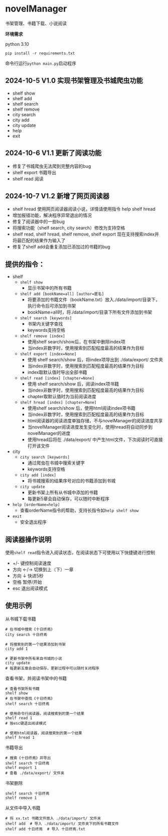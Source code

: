 # novelManager
书架管理、书籍下载、小说阅读

**环境需求**

python 3.10

```commandline
pip install -r requirements.txt
```

命令行运行`python main.py`启动程序

## 2024-10-5 V1.0 实现书架管理及书城爬虫功能
- shelf show
- shelf add
- shelf search
- shelf remove
- city search
- city add
- city update
- help 
- exit

## 2024-10-6 V1.1 更新了阅读功能
- 修复了书城爬虫无法爬到完整内容的bug
- shelf export 书籍导出
- shelf read 阅读

## 2024-10-7 V1.2 新增了网页阅读器
- shelf hread 使用网页阅读器阅读小说，详情请使用指令 help shelf hread
- 增加报错功能，解决程序异常退出的情况
- 修复了阅读器中的一些bug
- 将搜索功能（shelf search, city search）修改为支持空格
- shelf read, shelf hread, shelf remove, shelf export 现在支持搜索index并将最匹配的结果作为输入了
- 修复了shelf add会重复添加已添加过的书籍的bug

## 提供的指令：
- shelf
  - `shelf show`
    - 显示书架中的所有书籍
  - `shelf add [bookName=all] [author=匿名]`
    - 将要添加的书籍文件（bookName.txt）放入./data/import/目录下，执行命令后可添加到书架
    - bookName=all时，将./data/import/目录下所有文件添加到书架
  - `shelf search [keywords]`
    - 书架内关键字查找
    - keywords支持空格
  - `shelf remove [index]`
    - 使用shelf search/show后，在书架中删除index项
    - 当index非数字时，使用搜索到匹配程度最高的结果作为目标
  - `shelf export [index=None]`
    - 使用 shelf search/show 后，将index项导出到 ./data/export/ 文件夹
    - 当index非数字时，使用搜索到匹配程度最高的结果作为目标
    - index取默认值时导出全部书籍
  - `shelf read [index] [chapter=None]`
    - 使用 shelf search/show 后，阅读index项书籍
    - 当index非数字时，使用搜索到匹配程度最高的结果作为目标
    - chapter取默认值时为当前阅读进度
  - `shelf hread [index] [chapter=None]`
    - 使用shelf search/show 后，使用html阅读index项书籍
    - 当index非数字时，使用搜索到匹配程度最高的结果作为目标
    - html阅读器的阅读进度单独存储，不与novelManager的阅读进度共享
    - 当novelManager阅读进度发生变化时，使用hread将自动同步到novelManager的进度
    - 使用hread后将在 ./data/export/ 中产生html文件，下次阅读时可直接打开该文件
- city
  - `city search [keywords]`
    - 通过爬虫在书城中搜索关键字
    - keywords支持空格
  - `city add [index]`
    - 将书城搜索的结果序号对应的书籍添加到书城
  - `city update`
    - 更新书架上所有从书城中添加的书籍
    - 每更新5章会自动保存，可以随时中断程序
- `help [orderName=help]`
  - 查看orderName指令的帮助，支持长指令如`help shelf show`
- `exit`
  - 安全退出程序

## 阅读器操作说明

使用`shelf read`指令进入阅读状态，在阅读状态下可使用以下快捷键进行控制
- +/- 键控制阅读速度
- 方向 ←/→ 切换到上（下）一章
- 方向 ↓ 快进5秒
- 空格 暂停/开始
- esc 退出阅读模式

## 使用示例
从书城下载书籍
```commandline
# 在书城中搜索《十日终焉》
city search 十日终焉

# 将搜索到的第一个结果添加到书架
city add 1

# 更新书架中所有来自书城的小说
city update
# 每更新五章会自动保存，更新过程中可以随时关闭程序
```

查看书架，并阅读书架中的书籍
```commandline
# 查看书架所有书籍
shelf show
# 在书架中查找《十日终焉》
shelf search 十日终焉

# 使用命令行阅读器，阅读搜索到的第一个结果
shelf read 1
# 按esc键退出阅读模式

# 使用html阅读器，阅读搜索到的第一个结果
shelf hread 1
```

书籍导出
```commandline
# 搜索《十日终焉》并导出
shelf search 十日终焉
shelf export 1
# 查看 ./data/export/ 文件夹
```

书架删除
```commandline
shelf search 十日终焉
shelf remove 1
```

从文件中导入书籍
```commandline
# 将 xx.txt 书籍文件放入 ./data/import/ 文件夹
shelf add  # 导入 ./data/import/ 文件夹下的所有书籍文件
shelf add 十日终焉  # 导入 十日终焉.txt
```
